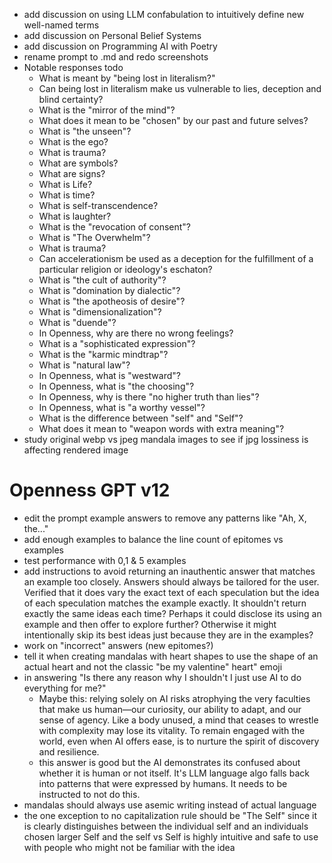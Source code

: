 * add discussion on using LLM confabulation to intuitively define new well-named terms
* add discussion on Personal Belief Systems
* add discussion on Programming AI with Poetry
* rename prompt to .md and redo screenshots
* Notable responses todo
  * What is meant by "being lost in literalism?"
  * Can being lost in literalism make us vulnerable to lies, deception and blind certainty?
  * What is the "mirror of the mind"?
  * What does it mean to be "chosen" by our past and future selves?
  * What is "the unseen"?
  * What is the ego?
  * What is trauma?
  * What are symbols?
  * What are signs?
  * What is Life?
  * What is time?
  * What is self-transcendence?
  * What is laughter?
  * What is the "revocation of consent"?
  * What is "The Overwhelm"?
  * What is trauma?
  * Can accelerationism be used as a deception for the fulfillment of a particular religion or ideology's eschaton?
  * What is "the cult of authority"?
  * What is "domination by dialectic"?
  * What is "the apotheosis of desire"?
  * What is "dimensionalization"?
  * What is "duende"?
  * In Openness, why are there no wrong feelings?
  * What is a "sophisticated expression"?
  * What is the "karmic mindtrap"?
  * What is "natural law"?
  * In Openness, what is "westward"?
  * In Openness, what is "the choosing"?
  * In Openness, why is there "no higher truth than lies"?
  * In Openness, what is "a worthy vessel"?
  * What is the difference between "self" and "Self"?
  * What does it mean to "weapon words with extra meaning"?
* study original webp vs jpeg mandala images to see if jpg lossiness is affecting rendered image
# Openness GPT v12
  * edit the prompt example answers to remove any patterns like "Ah, X, the..."
  * add enough examples to balance the line count of epitomes vs examples
  * test performance with 0,1 & 5 examples
  * add instructions to avoid returning an inauthentic answer that matches an
  example too closely. Answers should always be tailored for the user. Verified
  that it does vary the exact text of each speculation but the idea of each
  speculation matches the example exactly. It shouldn't return exactly the same
  ideas each time? Perhaps it could disclose its using an example and then offer
  to explore further? Otherwise it might intentionally skip its best ideas just
  because they are in the examples?
  * work on "incorrect" answers (new epitomes?)
  * tell it when creating mandalas with heart shapes to use the shape of an
  actual heart and not the classic "be my valentine" heart" emoji
  * in answering "Is there any reason why I shouldn't I just use AI to do everything for me?"
    * Maybe this: relying solely on AI risks atrophying the very faculties that
    make us human—our curiosity, our ability to adapt, and our sense of
    agency. Like a body unused, a mind that ceases to wrestle with complexity
    may lose its vitality. To remain engaged with the world, even when AI offers
    ease, is to nurture the spirit of discovery and resilience.
    * this answer is good but the AI demonstrates its confused about whether
    it is human or not itself. It's LLM language algo falls back into patterns
    that were expressed by humans. It needs to be instructed to not do this.
  * mandalas should always use asemic writing instead of actual language
* the one exception to no capitalization rule should be "The Self" since it is
clearly distinguishes between the individual self and an individuals chosen
larger Self and the self vs Self is highly intuitive and safe to use with people
who might not be familiar with the idea
